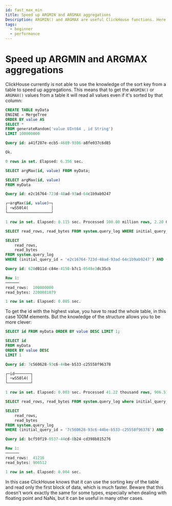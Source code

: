 ```yaml
---
id: fast_max_min
title: Speed up ARGMIN and ARGMAX aggregations
Description: ARGMIN() and ARGMAX are useful ClickHouse functions. Here's how to make them faster to speed up your queries in ClickHouse.
tags:
  - beginner
  - performance
---
```


# Speed up ARGMIN and ARGMAX aggregations

ClickHouse currently is not able to use the knowledge of the sort key from a table to speed up aggregations. This means that to get the `ARGMIN()` or `ARGMAX()` values from a table it will read all values even if it's sorted by that column:

```sql
CREATE TABLE myData
ENGINE = MergeTree
ORDER BY value AS
SELECT *
FROM generateRandom('value UInt64 , id String')
LIMIT 100000000

Query id: a41f287e-ecb5-4689-9306-a8fe037c6d85

Ok.

0 rows in set. Elapsed: 6.356 sec.

SELECT argMax(id, value) FROM myData;

SELECT argMax(id, value)
FROM myData

Query id: e2c16764-723d-48ad-93ad-64c1b9ab9247

┌─argMax(id, value)─┐
│ +wS50l4(          │
└───────────────────┘

1 row in set. Elapsed: 0.115 sec. Processed 100.00 million rows, 2.20 GB (866.13 million rows/s., 19.06 GB/s.)

SELECT read_rows, read_bytes FROM system.query_log WHERE initial_query_id = 'e2c16764-723d-48ad-93ad-64c1b9ab9247' AND type = 'QueryFinish' \G

SELECT
    read_rows,
    read_bytes
FROM system.query_log
WHERE (initial_query_id = 'e2c16764-723d-48ad-93ad-64c1b9ab9247') AND (type = 'QueryFinish')

Query id: 628d011d-c84e-4150-b7c1-0548e3dc35cb

Row 1:
──────
read_rows:  100000000
read_bytes: 2200081879

1 row in set. Elapsed: 0.005 sec. 
```

To get the id with the highest value, you have to read the whole table, in this case 100M elements. But the knowledge of the structure allows you to be more clever:

```sql
SELECT id FROM myData ORDER BY value DESC LIMIT 1;

SELECT id
FROM myData
ORDER BY value DESC
LIMIT 1

Query id: 7c560628-93c6-44be-b533-c25558f96378

┌─id───────┐
│ +wS50l4( │
└──────────┘

1 row in set. Elapsed: 0.003 sec. Processed 41.22 thousand rows, 906.51 KB (15.34 million rows/s., 337.29 MB/s.)

SELECT read_rows, read_bytes FROM system.query_log where initial_query_id = '7c560628-93c6-44be-b533-c25558f96378' AND type = 'QueryFinish' \G

SELECT
    read_rows,
    read_bytes
FROM system.query_log
WHERE (initial_query_id = '7c560628-93c6-44be-b533-c25558f96378') AND (type = 'QueryFinish')

Query id: bcf59f19-0537-44cd-8b24-cd398b815276

Row 1:
──────
read_rows:  41216
read_bytes: 906512

1 row in set. Elapsed: 0.004 sec.
```

In this case ClickHouse knows that it can use the sorting key of the table and read only the first block of data, which is much faster. Beware that this doesn't work exactly the same for some types, especially when dealing with floating point and NaNs, but it can be useful in many other cases.
